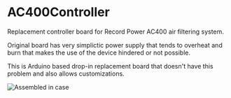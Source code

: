 # AC400Controller
Replacement controller board for Record Power AC400 air filtering system.

Original board has very simplictic power supply that tends to overheat and burn that makes the use of the device hindered or not possible.

This is Arduino based drop-in replacement board that doesn't have this problem and also allows customizations.

![Assembled in case](/thikone/AC400Controller/blob/main/Pictures/Assembled%20PCB%20inside%20case.jpg?raw=true "Assembled PCB in 3D printed case")

